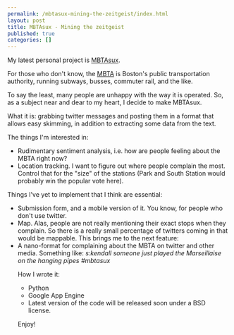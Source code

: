 ```yaml
---
permalink: /mbtasux-mining-the-zeitgeist/index.html
layout: post
title: MBTAsux - Mining the zeitgeist
published: true
categories: []
---
```

My latest personal project is <a href="http://www.mbtasux.com">MBTAsux</a>.

For those who don't know, the <a href="http://mbta.com">MBTA</a> is Boston's public transportation authority, running subways, busses, commuter rail, and the like.

To say the least, many people are unhappy with the way it is operated. So, as a subject near and dear to my heart, I decide to make MBTAsux.

What it is: grabbing twitter messages and posting them in a format that allows easy skimming, in addition to extracting some data from the text.

The things I'm interested in:
<ul>
<li>Rudimentary sentiment analysis, i.e. how are people feeling about the MBTA right now?</li>
<li>Location tracking. I want to figure out where people complain the most. Control that for the "size" of the stations (Park and South Station would probably win the popular vote here).</li>
</ul>

Things I've yet to implement that I think are essential:
<ul>
<li>Submission form, and a mobile version of it. You know, for people who don't use twitter.</li>
<li>Map. Alas, people are not really mentioning their exact stops when they complain. So there is a really small percentage of twitters coming in that would be mappable. This brings me to the next feature:</li>
<li>A nano-format for complaining about the MBTA on twitter and other media. Something like: <i>s:kendall someone just played the Marseillaise on the hanging pipes #mbtasux</i>
</li>

How I wrote it:
<ul>
<li>Python</li>
<li>Google App Engine</li>
<li>Latest version of the code will be released soon under a BSD license.</li>
</ul>

Enjoy!</ul>
